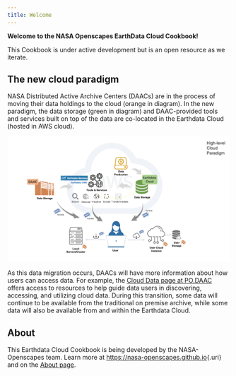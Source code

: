 ```yaml
---
title: Welcome
---
```


**Welcome to the NASA Openscapes EarthData Cloud Cookbook!**

This Cookbook is under active development but is an open resource as we iterate.

## The new cloud paradigm

NASA Distributed Active Archive Centers (DAACs) are in the process of moving their data holdings to the cloud (orange in diagram). In the new paradigm, the data storage (green in diagram) and DAAC-provided tools and services built on top of the data are co-located in the Earthdata Cloud (hosted in AWS cloud).

![Illustration by Catalina Oaida, PO.DAAC](cloud-paradigm-earthdata-oaida.jpg)

As this data migration occurs, DAACs will have more information about how users can access data. For example, the [Cloud Data page at PO.DAAC](https://podaac.jpl.nasa.gov/cloud-datasets/about) offers access to resources to help guide data users in discovering, accessing, and utilizing cloud data. During this transition, some data will continue to be available from the traditional on premise archive, while some data will also be available from and within the Earthdata Cloud.

## About

This Earthdata Cloud Cookbook is being developed by the NASA-Openscapes team. Learn more at [<https://nasa-openscapes.github.io>](https://nasa-openscapes.github.io){.uri} and on the [About page](/appendix/about.html).

